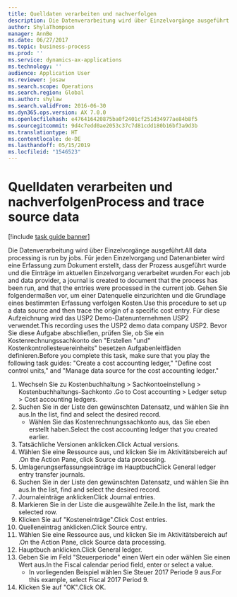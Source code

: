 ```yaml
---
title: Quelldaten verarbeiten und nachverfolgen
description: Die Datenverarbeitung wird über Einzelvorgänge ausgeführt.
author: ShylaThompson
manager: AnnBe
ms.date: 06/27/2017
ms.topic: business-process
ms.prod: ''
ms.service: dynamics-ax-applications
ms.technology: ''
audience: Application User
ms.reviewer: josaw
ms.search.scope: Operations
ms.search.region: Global
ms.author: shylaw
ms.search.validFrom: 2016-06-30
ms.dyn365.ops.version: AX 7.0.0
ms.openlocfilehash: e476416420875ba0f2401cf251d34977ae84b8f5
ms.sourcegitcommit: 9d4c7edd0ae2053c37c7d81cdd180b16bf3a9d3b
ms.translationtype: HT
ms.contentlocale: de-DE
ms.lasthandoff: 05/15/2019
ms.locfileid: "1546523"
---
```

# <a name="process-and-trace-source-data"></a><span data-ttu-id="87977-103">Quelldaten verarbeiten und nachverfolgen</span><span class="sxs-lookup"><span data-stu-id="87977-103">Process and trace source data</span></span>

[!include [task guide banner](../../includes/task-guide-banner.md)]

<span data-ttu-id="87977-104">Die Datenverarbeitung wird über Einzelvorgänge ausgeführt.</span><span class="sxs-lookup"><span data-stu-id="87977-104">All data processing is run by jobs.</span></span> <span data-ttu-id="87977-105">Für jeden Einzelvorgang und Datenanbieter wird eine Erfassung zum Dokument erstellt, dass der Prozess ausgeführt wurde und die Einträge im aktuellen Einzelvorgang verarbeitet wurden.</span><span class="sxs-lookup"><span data-stu-id="87977-105">For each job and data provider, a journal is created to document that the process has been run, and that the entries were processed in the current job.</span></span> <span data-ttu-id="87977-106">Gehen Sie folgendermaßen vor, um einer Datenquelle einzurichten und die Grundlage eines bestimmten Erfassung verfolgen Kosten.</span><span class="sxs-lookup"><span data-stu-id="87977-106">Use this procedure to set up a data source and then  trace the origin of a specific cost entry.</span></span> <span data-ttu-id="87977-107">Für diese Aufzeichnung wird das USP2 Demo-Datenunternehmen USP2 verwendet.</span><span class="sxs-lookup"><span data-stu-id="87977-107">This recording uses the USP2 demo data company USP2.</span></span> <span data-ttu-id="87977-108">Bevor Sie diese Aufgabe abschließen, prüfen Sie, ob Sie ein Kostenrechnungssachkonto den "Erstellen "und" Kostenkontrollesteuereinheits" besetzen Aufgabenleitfäden definieren.</span><span class="sxs-lookup"><span data-stu-id="87977-108">Before you complete this task, make sure that you play the following task guides: "Create a cost accounting ledger," "Define cost control units," and "Manage data source for the cost accounting ledger."</span></span>

1. <span data-ttu-id="87977-109">Wechseln Sie zu Kostenbuchhaltung > Sachkontoeinstellung > Kostenbuchhaltungs-Sachkonto .</span><span class="sxs-lookup"><span data-stu-id="87977-109">Go to Cost accounting > Ledger setup > Cost accounting ledgers.</span></span>
2. <span data-ttu-id="87977-110">Suchen Sie in der Liste den gewünschten Datensatz, und wählen Sie ihn aus.</span><span class="sxs-lookup"><span data-stu-id="87977-110">In the list, find and select the desired record.</span></span>
    * <span data-ttu-id="87977-111">Wählen Sie das Kostenrechnungssachkonto aus, das Sie eben erstellt haben.</span><span class="sxs-lookup"><span data-stu-id="87977-111">Select the cost accounting ledger that you created earlier.</span></span>  
3. <span data-ttu-id="87977-112">Tatsächliche Versionen anklicken.</span><span class="sxs-lookup"><span data-stu-id="87977-112">Click Actual versions.</span></span>
4. <span data-ttu-id="87977-113">Wählen Sie eine Ressource aus, und klicken Sie im Aktivitätsbereich auf .</span><span class="sxs-lookup"><span data-stu-id="87977-113">On the Action Pane, click Source data processing.</span></span>
5. <span data-ttu-id="87977-114">Umlagerungserfassungseinträge im Hauptbuch</span><span class="sxs-lookup"><span data-stu-id="87977-114">Click General ledger entry transfer journals.</span></span>
6. <span data-ttu-id="87977-115">Suchen Sie in der Liste den gewünschten Datensatz, und wählen Sie ihn aus.</span><span class="sxs-lookup"><span data-stu-id="87977-115">In the list, find and select the desired record.</span></span>
7. <span data-ttu-id="87977-116">Journaleinträge anklicken</span><span class="sxs-lookup"><span data-stu-id="87977-116">Click Journal entries.</span></span>
8. <span data-ttu-id="87977-117">Markieren Sie in der Liste die ausgewählte Zeile.</span><span class="sxs-lookup"><span data-stu-id="87977-117">In the list, mark the selected row.</span></span>
9. <span data-ttu-id="87977-118">Klicken Sie auf "Kosteneinträge".</span><span class="sxs-lookup"><span data-stu-id="87977-118">Click Cost entries.</span></span>
10. <span data-ttu-id="87977-119">Quelleneintrag anklicken.</span><span class="sxs-lookup"><span data-stu-id="87977-119">Click Source entry.</span></span>
11. <span data-ttu-id="87977-120">Wählen Sie eine Ressource aus, und klicken Sie im Aktivitätsbereich auf .</span><span class="sxs-lookup"><span data-stu-id="87977-120">On the Action Pane, click Source data processing.</span></span>
12. <span data-ttu-id="87977-121">Hauptbuch anklicken.</span><span class="sxs-lookup"><span data-stu-id="87977-121">Click General ledger.</span></span>
13. <span data-ttu-id="87977-122">Geben Sie im Feld "Steuerperiode" einen Wert ein oder wählen Sie einen Wert aus.</span><span class="sxs-lookup"><span data-stu-id="87977-122">In the Fiscal calendar period field, enter or select a value.</span></span>
    * <span data-ttu-id="87977-123">In vorliegenden Beispiel wählen Sie Steuer 2017 Periode 9 aus.</span><span class="sxs-lookup"><span data-stu-id="87977-123">For this example, select Fiscal 2017 Period 9.</span></span>  
14. <span data-ttu-id="87977-124">Klicken Sie auf "OK".</span><span class="sxs-lookup"><span data-stu-id="87977-124">Click OK.</span></span>

